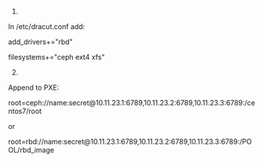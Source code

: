 1)
In /etc/dracut.conf add:
<p>add_drivers+="rbd"</p>
<p>filesystems+="ceph ext4 xfs"</p>

2)
Append to PXE:
<p>root=ceph://name:secret@10.11.23.1:6789,10.11.23.2:6789,10.11.23.3:6789:/centos7/root</p>
or
<p>root=rbd://name:secret@10.11.23.1:6789,10.11.23.2:6789,10.11.23.3:6789:/POOL/rbd_image</p>


